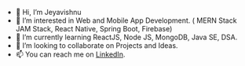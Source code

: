 - 👋 Hi, I’m Jeyavishnu
- 👀 I’m interested in Web and Mobile App Development. ( MERN Stack JAM Stack, React Native, Spring Boot, Firebase)
- 🌱 I’m currently learning ReactJS, Node JS, MongoDB, Java SE, DSA.
- 💞️ I’m looking to collaborate on Projects and Ideas.
- 📫 You can reach me on <a href="https://in.linkedin.com/in/vishnu9865">LinkedIn</a>.

<!---
vishnu9865/vishnu9865 is a ✨ special ✨ repository because its `README.md` (this file) appears on your GitHub profile.
You can click the Preview link to take a look at your changes.
--->
